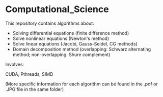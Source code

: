 # Computational_Science
This repository contains algorithms about:
* Solving differential equations (finite difference method)
* Solve nonlinear equations (Newton's method)
* Solve linear equations (Jacobi, Gauss-Seidel, CG methods)
* Domain decomposition method (overlapping: Schwarz alternating method; non-overlapping: Shure complement)

Involves:

CUDA, Pthreads, SIMD

(More specific information for each algorithm can be found in the .pdf or .JPG file in the same folder)

